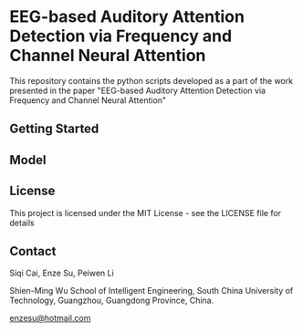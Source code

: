 # EEG-based Auditory Attention Detection via Frequency and Channel Neural Attention
This repository contains the python scripts developed as a part of the work presented in the paper "EEG-based Auditory Attention Detection via Frequency and Channel Neural Attention"

## Getting Started

## Model

## License
This project is licensed under the MIT License - see the LICENSE file for details

## Contact
Siqi Cai, Enze Su, Peiwen Li

Shien-Ming Wu School of Intelligent Engineering, South China University of Technology, Guangzhou, Guangdong Province, China.

enzesu@hotmail.com
